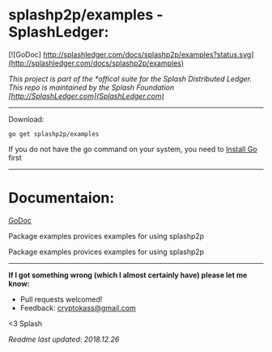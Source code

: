 # splashp2p/examples - SplashLedger:
[![GoDoc] http://splashledger.com/docs/splashp2p/examples?status.svg](http://splashledger.com/docs/splashp2p/examples)

*This project is part of the \*offical suite for the Splash Distributed Ledger. This repo is maintained by the Splash Foundation [http://SplashLedger.com](SplashLedger.com)*

---

Download:
```shell
go get splashp2p/examples
```

If you do not have the go command on your system, you need to [Install Go](http://golang.org/doc/install) first

---
# Documentaion:
[GoDoc](http://splashledger.com/docs/splashp2p/examples)

Package examples provices examples for using splashp2p

Package examples provices examples for using splashp2p


---


**If I got something wrong (which I almost certainly have) please let me know:**
- Pull requests welcomed!
- Feedback: cryptokass@gmail.com


<3 Splash

*Readme last updated: 2018.12.26*
